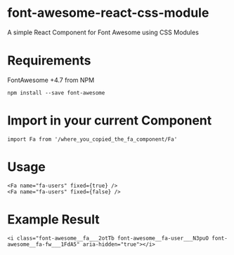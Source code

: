 # font-awesome-react-css-module
A simple React Component for Font Awesome using CSS Modules

# Requirements 

  FontAwesome +4.7 from NPM
    
    npm install --save font-awesome
    

# Import in your current Component
    
    import Fa from '/where_you_copied_the_fa_component/Fa'


# Usage 
    
    <Fa name="fa-users" fixed={true} />
    <Fa name="fa-users" fixed={false} />

# Example Result

    <i class="font-awesome__fa___2otTb font-awesome__fa-user___N3puO font-awesome__fa-fw___1FdA5" aria-hidden="true"></i>
    
 

